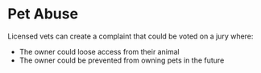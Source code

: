 # Pet Abuse

Licensed vets can create a complaint that could be voted on a jury where:

- The owner could loose access from their animal
- The owner could be prevented from owning pets in the future
